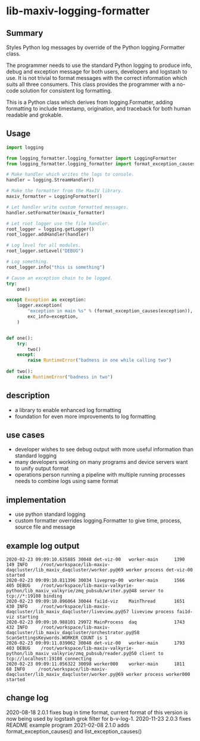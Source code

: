 # lib-maxiv-logging-formatter

## Summary

Styles Python log messages by override of the Python logging.Formatter class.

The programmer needs to use the standard Python logging to produce info, debug and exception message for both users, developers and logstash to use.
It is not trivial to format messages with the correct information which suits all three consumers.
This class provides the programmer with a no-code solution for consistent log formatting.

This is a Python class which derives from logging.Formatter, adding formatting to include timestamp, origination, and traceback for both human readable and grokable.

## Usage

```python
import logging

from logging_formatter.logging_formatter import LoggingFormatter
from logging_formatter.logging_formatter import format_exception_causes

# Make handler which writes the logs to console.
handler = logging.StreamHandler()

# Make the formatter from the MaxIV library.
maxiv_formatter = LoggingFormatter()

# Let handler write custom formatted messages.
handler.setFormatter(maxiv_formatter)

# Let root logger use the file handler.
root_logger = logging.getLogger()
root_logger.addHandler(handler)

# Log level for all modules.
root_logger.setLevel("DEBUG")

# Log something.
root_logger.info("this is something")

# Cause an exception chain to be logged.
try:
    one()

except Exception as exception:
    logger.exception(
        "exception in main %s" % (format_exception_causes(exception)),
        exc_info=exception,
    )


def one():
    try:
        two()
    except:
        raise RuntimeError("badness in one while calling two")
    
def two():
    raise RuntimeError("badness in two")

```

## description
- a library to enable enhanced log formatting
- foundation for even more improvements to log formatting

## use cases
- developer wishes to see debug output with more useful information than standard logging
- many developers working on many programs and device servers want to unify output format
- operations person running a pipeline with multiple running processes needs to combine logs using same format

## implementation
- use python standard logging
- custom formatter overrides logging.Formatter to give time, process, source file and message

## example log output
```
2020-02-23 09:09:10.635885 30048 det-viz-00   worker-main      1390      149 INFO     /root/workspace/lib-maxiv-daqcluster/lib_maxiv_daqcluster/worker.py@69 worker process det-viz-00 started
2020-02-23 09:09:10.811396 30034 liveprep-00  worker-main      1566      405 DEBUG    /root/workspace/lib-maxiv-valkyrie-python/lib_maxiv_valkyrie/zmq_pubsub/writer.py@48 server to tcp://*:19108 binding
2020-02-23 09:09:10.896064 30044 fai1d-viz    MainThread       1651      430 INFO     /root/workspace/lib-maxiv-daqcluster/lib_maxiv_daqcluster/liveview.py@57 liveview process fai1d-viz starting
2020-02-23 09:09:10.988101 29972 MainProcess  daq              1743      432 INFO     /root/workspace/lib-maxiv-daqcluster/lib_maxiv_daqcluster/orchestrator.py@58 ScanSettingsKeywords.WORKER_COUNT is 1
2020-02-23 09:09:11.039062 30048 det-viz-00   worker-main      1793      403 DEBUG    /root/workspace/lib-maxiv-valkyrie-python/lib_maxiv_valkyrie/zmq_pubsub/reader.py@50 client to tcp://localhost:19108 connecting
2020-02-23 09:09:11.056322 30098 worker000    worker-main      1811       68 INFO     /root/workspace/lib-maxiv-daqcluster/lib_maxiv_daqcluster/worker.py@69 worker process worker000 started
```




## change log
2020-08-18 2.0.1 fixes bug in time format, current format of this version is now being used by logstash grok filter for b-v-log-1.
2020-11-23 2.0.3 fixes README example program
2021-02-08 2.1.0 adds format_exception_causes() and list_exception_causes()
